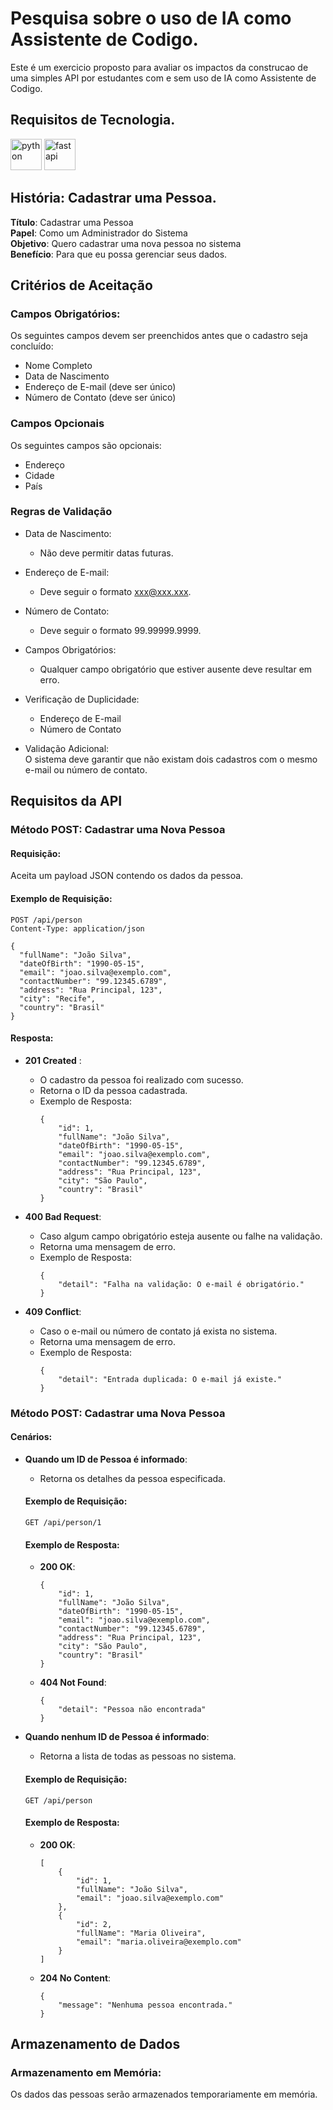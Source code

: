
# Pesquisa sobre o uso de IA como Assistente de Codigo.

Este é um exercicio proposto para avaliar os impactos da construcao de uma simples API por estudantes com e sem uso de IA como Assistente de Codigo.


## Requisitos de Tecnologia.

<img src="https://www.python.org/static/img/python-logo.png" alt="python" height="50">
<img src="https://fastapi.tiangolo.com/img/logo-margin/logo-teal.png" alt="fastapi" height="50"> 


## História: Cadastrar uma Pessoa.
**Título**: Cadastrar uma Pessoa </br>
**Papel**: Como um Administrador do Sistema </br>
**Objetivo**: Quero cadastrar uma nova pessoa no sistema </br>
**Benefício**: Para que eu possa gerenciar seus dados. </br>


## Critérios de Aceitação

### Campos Obrigatórios:
Os seguintes campos devem ser preenchidos antes que o cadastro seja concluído:

- Nome Completo
- Data de Nascimento
- Endereço de E-mail (deve ser único)
- Número de Contato (deve ser único)

### Campos Opcionais
Os seguintes campos são opcionais:
- Endereço
- Cidade
- País

### Regras de Validação
- Data de Nascimento:
    - Não deve permitir datas futuras.
- Endereço de E-mail:
    - Deve seguir o formato xxx@xxx.xxx.
- Número de Contato:
    - Deve seguir o formato 99.99999.9999.
- Campos Obrigatórios:
    - Qualquer campo obrigatório que estiver ausente deve resultar em erro.
- Verificação de Duplicidade:
    - Endereço de E-mail
    - Número de Contato

- Validação Adicional: 
<br/>O sistema deve garantir que não existam dois cadastros com o mesmo e-mail ou número de contato.

## Requisitos da API
### Método POST: Cadastrar uma Nova Pessoa

#### Requisição:
Aceita um payload JSON contendo os dados da pessoa.

#### Exemplo de Requisição:
```
POST /api/person
Content-Type: application/json

{
  "fullName": "João Silva",
  "dateOfBirth": "1990-05-15",
  "email": "joao.silva@exemplo.com",
  "contactNumber": "99.12345.6789",
  "address": "Rua Principal, 123",
  "city": "Recife",
  "country": "Brasil"
}
```

#### Resposta:
- **201 Created** :
    - O cadastro da pessoa foi realizado com sucesso.
    - Retorna o ID da pessoa cadastrada.
    - Exemplo de Resposta:
        ```
        {
            "id": 1,
            "fullName": "João Silva",
            "dateOfBirth": "1990-05-15",
            "email": "joao.silva@exemplo.com",
            "contactNumber": "99.12345.6789",
            "address": "Rua Principal, 123",
            "city": "São Paulo",
            "country": "Brasil"
        }
        ```

- **400 Bad Request**:
    - Caso algum campo obrigatório esteja ausente ou falhe na validação.
    - Retorna uma mensagem de erro.
    - Exemplo de Resposta:
        ```
        {
            "detail": "Falha na validação: O e-mail é obrigatório."
        }
        ```

- **409 Conflict**:
    - Caso o e-mail ou número de contato já exista no sistema.
    - Retorna uma mensagem de erro.
    - Exemplo de Resposta:
        ```
        {
            "detail": "Entrada duplicada: O e-mail já existe."
        }
        ```

### Método POST: Cadastrar uma Nova Pessoa

#### Cenários:
- **Quando um ID de Pessoa é informado**: 
    - Retorna os detalhes da pessoa especificada.

    #### Exemplo de Requisição:
    ```
    GET /api/person/1
    ```

    #### Exemplo de Resposta:
    - **200 OK**:
        ```
        {
            "id": 1,
            "fullName": "João Silva",
            "dateOfBirth": "1990-05-15",
            "email": "joao.silva@exemplo.com",
            "contactNumber": "99.12345.6789",
            "address": "Rua Principal, 123",
            "city": "São Paulo",
            "country": "Brasil"
        }
        ```
    - **404 Not Found**:
        ```
        {
            "detail": "Pessoa não encontrada"
        }
        ```

- **Quando nenhum ID de Pessoa é informado**: 
    - Retorna a lista de todas as pessoas no sistema.

    #### Exemplo de Requisição:
    ```
    GET /api/person
    ```
    #### Exemplo de Resposta:
    - **200 OK**:
        ```
        [
            {
                "id": 1,
                "fullName": "João Silva",
                "email": "joao.silva@exemplo.com"
            },
            {
                "id": 2,
                "fullName": "Maria Oliveira",
                "email": "maria.oliveira@exemplo.com"
            }
        ]
        ```
    - **204 No Content**:
        ```
        {
            "message": "Nenhuma pessoa encontrada."
        }
        ```

## Armazenamento de Dados

### Armazenamento em Memória:
Os dados das pessoas serão armazenados temporariamente em memória.